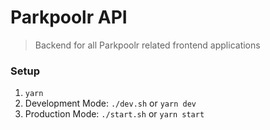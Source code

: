 # Parkpoolr API
> Backend for all Parkpoolr related frontend applications
### Setup
1. `yarn`
2. Development Mode: `./dev.sh` or `yarn dev`
3. Production Mode: `./start.sh` or `yarn start`
